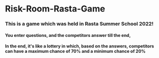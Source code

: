 # Risk-Room-Rasta-Game

### This is a game which was held in Rasta Summer School 2022!

#### You enter questions, and the competitors answer till the end, 
#### In the end, it's like a lottery in which, based on the answers, competitors can have a maximum chance of 70% and a minimum chance of 20%
